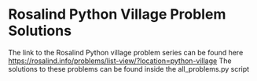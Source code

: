 # Rosalind Python Village Problem Solutions
The link to the Rosalind Python village problem series can be found here https://rosalind.info/problems/list-view/?location=python-village
The solutions to these problems can be found inside the all_problems.py script